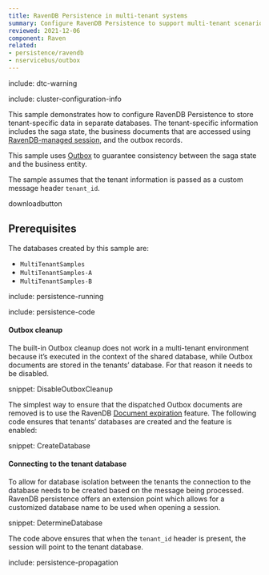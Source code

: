 ```yaml
---
title: RavenDB Persistence in multi-tenant systems
summary: Configure RavenDB Persistence to support multi-tenant scenarios.
reviewed: 2021-12-06
component: Raven
related:
- persistence/ravendb
- nservicebus/outbox
---
```


include: dtc-warning

include: cluster-configuration-info

This sample demonstrates how to configure RavenDB Persistence to store tenant-specific data in separate databases. The tenant-specific information includes the saga state, the business documents that are accessed using [RavenDB-managed session](/persistence/ravendb/#shared-session), and the outbox records.

This sample uses [Outbox](/nservicebus/outbox/) to guarantee consistency between the saga state and the business entity.

The sample assumes that the tenant information is passed as a custom message header `tenant_id`.

downloadbutton


## Prerequisites

The databases created by this sample are:

 * `MultiTenantSamples`
 * `MultiTenantSamples-A`
 * `MultiTenantSamples-B`

include: persistence-running

include: persistence-code


#### Outbox cleanup

The built-in Outbox cleanup does not work in a multi-tenant environment because it’s executed in the context of the shared database, while Outbox documents are stored in the tenants’ database. For that reason it needs to be disabled.

snippet: DisableOutboxCleanup

The simplest way to ensure that the dispatched Outbox documents are removed is to use the RavenDB [Document expiration](https://ravendb.net/docs/article-page/5.3/csharp/server/extensions/expiration) feature. The following code ensures that tenants’ databases are created and the feature is enabled:

snippet: CreateDatabase

#### Connecting to the tenant database

To allow for database isolation between the tenants the connection to the database needs to be created based on the message being processed. RavenDB persistence offers an extension point which allows for a customized database name to be used when opening a session.

snippet: DetermineDatabase

The code above ensures that when the `tenant_id` header is present, the session will point to the tenant database.

include: persistence-propagation
